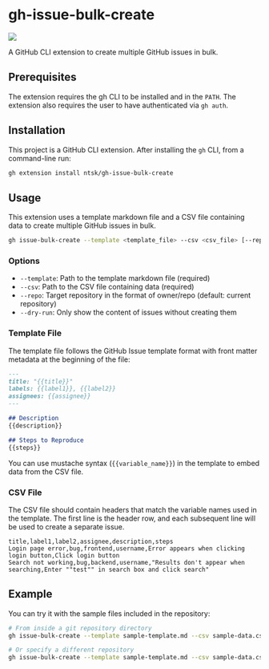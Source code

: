 # gh-issue-bulk-create

![](https://github.com/ntsk/gh-issue-bulk-create/actions/workflows/ci.yml/badge.svg)

A GitHub CLI extension to create multiple GitHub issues in bulk.

## Prerequisites

The extension requires the gh CLI to be installed and in the `PATH`. The extension also requires the user to have authenticated via `gh auth`.

## Installation

This project is a GitHub CLI extension. After installing the `gh` CLI, from a command-line run:

```bash
gh extension install ntsk/gh-issue-bulk-create
```

## Usage

This extension uses a template markdown file and a CSV file containing data to create multiple GitHub issues in bulk.

```bash
gh issue-bulk-create --template <template_file> --csv <csv_file> [--repo <owner/repo>] [--dry-run]
```

### Options

- `--template`: Path to the template markdown file (required)
- `--csv`: Path to the CSV file containing data (required)
- `--repo`: Target repository in the format of owner/repo (default: current repository)
- `--dry-run`: Only show the content of issues without creating them

### Template File

The template file follows the GitHub Issue template format with front matter metadata at the beginning of the file:

```markdown
---
title: "{{title}}"
labels: {{label1}}, {{label2}}
assignees: {{assignee}}
---

## Description
{{description}}

## Steps to Reproduce
{{steps}}
```

You can use mustache syntax (`{{variable_name}}`) in the template to embed data from the CSV file.

### CSV File

The CSV file should contain headers that match the variable names used in the template.
The first line is the header row, and each subsequent line will be used to create a separate issue.

```csv
title,label1,label2,assignee,description,steps
Login page error,bug,frontend,username,Error appears when clicking login button,Click login button
Search not working,bug,backend,username,"Results don't appear when searching,Enter ""test"" in search box and click search"
```

## Example

You can try it with the sample files included in the repository:

```bash
# From inside a git repository directory
gh issue-bulk-create --template sample-template.md --csv sample-data.csv --dry-run

# Or specify a different repository
gh issue-bulk-create --template sample-template.md --csv sample-data.csv --repo owner/repo-name
```
